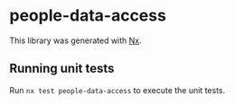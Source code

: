 # people-data-access

This library was generated with [Nx](https://nx.dev).

## Running unit tests

Run `nx test people-data-access` to execute the unit tests.
